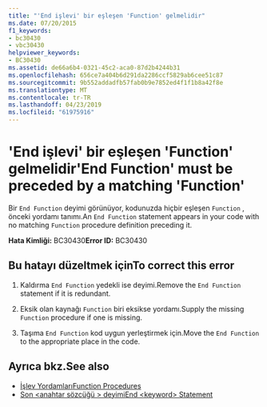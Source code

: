 ```yaml
---
title: "'End işlevi' bir eşleşen 'Function' gelmelidir"
ms.date: 07/20/2015
f1_keywords:
- bc30430
- vbc30430
helpviewer_keywords:
- BC30430
ms.assetid: de66a6b4-0321-45c2-aca0-87d2b4244b31
ms.openlocfilehash: 656ce7a404b6d291da2286ccf5829ab6cee51c87
ms.sourcegitcommit: 9b552addadfb57fab0b9e7852ed4f1f1b8a42f8e
ms.translationtype: MT
ms.contentlocale: tr-TR
ms.lasthandoff: 04/23/2019
ms.locfileid: "61975916"
---
```

# <a name="end-function-must-be-preceded-by-a-matching-function"></a><span data-ttu-id="e69c1-102">'End işlevi' bir eşleşen 'Function' gelmelidir</span><span class="sxs-lookup"><span data-stu-id="e69c1-102">'End Function' must be preceded by a matching 'Function'</span></span>
<span data-ttu-id="e69c1-103">Bir `End Function` deyimi görünüyor, kodunuzda hiçbir eşleşen `Function` , önceki yordamı tanımı.</span><span class="sxs-lookup"><span data-stu-id="e69c1-103">An `End Function` statement appears in your code with no matching `Function` procedure definition preceding it.</span></span>  
  
 <span data-ttu-id="e69c1-104">**Hata Kimliği:** BC30430</span><span class="sxs-lookup"><span data-stu-id="e69c1-104">**Error ID:** BC30430</span></span>  
  
## <a name="to-correct-this-error"></a><span data-ttu-id="e69c1-105">Bu hatayı düzeltmek için</span><span class="sxs-lookup"><span data-stu-id="e69c1-105">To correct this error</span></span>  
  
1. <span data-ttu-id="e69c1-106">Kaldırma `End Function` yedekli ise deyimi.</span><span class="sxs-lookup"><span data-stu-id="e69c1-106">Remove the `End Function` statement if it is redundant.</span></span>  
  
2. <span data-ttu-id="e69c1-107">Eksik olan kaynağı `Function` biri eksikse yordamı.</span><span class="sxs-lookup"><span data-stu-id="e69c1-107">Supply the missing `Function` procedure if one is missing.</span></span>  
  
3. <span data-ttu-id="e69c1-108">Taşıma `End Function` kod uygun yerleştirmek için.</span><span class="sxs-lookup"><span data-stu-id="e69c1-108">Move the `End Function` to the appropriate place in the code.</span></span>  
  
## <a name="see-also"></a><span data-ttu-id="e69c1-109">Ayrıca bkz.</span><span class="sxs-lookup"><span data-stu-id="e69c1-109">See also</span></span>

- [<span data-ttu-id="e69c1-110">İşlev Yordamları</span><span class="sxs-lookup"><span data-stu-id="e69c1-110">Function Procedures</span></span>](../../visual-basic/programming-guide/language-features/procedures/function-procedures.md)
- [<span data-ttu-id="e69c1-111">Son \<anahtar sözcüğü > deyimi</span><span class="sxs-lookup"><span data-stu-id="e69c1-111">End \<keyword> Statement</span></span>](../../visual-basic/language-reference/statements/end-keyword-statement.md)
